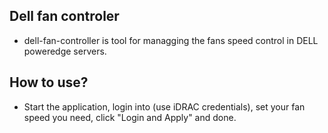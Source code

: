 ## Dell fan controler
- dell-fan-controller is tool for managging the fans speed control in DELL poweredge servers.

## How to use?
- Start the application, login into (use iDRAC credentials), set your fan speed you need, click "Login and Apply" and done.
